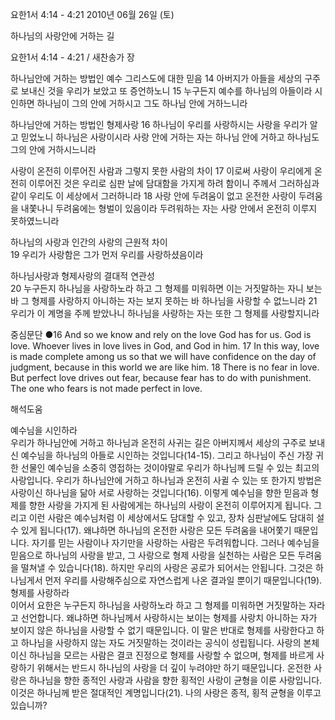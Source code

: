 요한1서 4:14 - 4:21 
2010년 06월 26일 (토)

하나님의  사랑안에 거하는 길



요한1서 4:14 - 4:21 / 새찬송가  장


하나님안에 거하는 방법인 예수 그리스도에 대한 믿음 
14 아버지가 아들을 세상의 구주로 보내신 것을 우리가 보았고 또 증언하노니 15 누구든지 예수를 하나님의 아들이라 시인하면 하나님이 그의 안에 거하시고 그도 하나님 안에 거하느니라 

하나님안에 거하는 방법인 형제사랑 
16 하나님이 우리를 사랑하시는 사랑을 우리가 알고 믿었노니 하나님은 사랑이시라 사랑 안에 거하는 자는 하나님 안에 거하고 하나님도 그의 안에 거하시느니라  

사랑이 온전히 이루어진 사람과 그렇지 못한 사람의 차이 
17 이로써 사랑이 우리에게 온전히 이루어진 것은 우리로 심판 날에 담대함을 가지게 하려 함이니 주께서 그러하심과 같이 우리도 이 세상에서 그러하니라 18 사랑 안에 두려움이 없고 온전한 사랑이 두려움을 내쫓나니 두려움에는 형벌이 있음이라 두려워하는 자는 사랑 안에서 온전히 이루지 못하였느니라  

하나님의 사랑과 인간의 사랑의 근원적 차이  
19 우리가 사랑함은 그가 먼저 우리를 사랑하셨음이라  

하나님사랑과 형제사랑의 결대적 연관성  
20 누구든지 하나님을 사랑하노라 하고 그 형제를 미워하면 이는 거짓말하는 자니 보는 바 그 형제를 사랑하지 아니하는 자는 보지 못하는 바 하나님을 사랑할 수 없느니라 21 우리가 이 계명을 주께 받았나니 하나님을 사랑하는 자는 또한 그 형제를 사랑할지니라 

중심문단 ●16 And so we know and rely on the love God has for us. God is love. Whoever lives in love lives in God, and God in him. 17 In this way, love is made complete among us so that we will have confidence on the day of judgment, because in this world we are like him. 18 There is no fear in love. But perfect love drives out fear, because fear has to do with punishment. The one who fears is not made perfect in love.

해석도움





예수님을 시인하라   
우리가 하나님안에 거하고 하나님과 온전히 사귀는 길은 아버지께서 세상의 구주로 보내신 예수님을 하나님의 아들로 시인하는 것입니다(14-15). 그리고 하나님이 주신 가장 귀한 선물인 예수님을 소중히 영접하는 것이야말로 우리가 하나님께 드릴 수 있는 최고의 사랑입니다. 우리가 하나님안에 거하고 하나님과 온전히 사귈 수 있는 또 한가지 방법은 사랑이신 하나님을 닮아 서로 사랑하는 것입니다(16). 이렇게 예수님을 향한 믿음과 형제를 향한 사랑을 가지게 된 사람에게는 하나님의 사랑이 온전히 이루어지게 됩니다. 그리고 이런 사람은 예수님처럼 이 세상에서도 담대할 수 있고, 장차 심판날에도 담대히 설수 있게 됩니다(17). 왜냐하면 하나님의 온전한 사랑은 모든 두려움을 내어쫓기 때문입니다. 자기를 믿는 사람이나 자기만을 사랑하는 사람은 두려워합니다. 그러나 예수님을 믿음으로 하나님의 사랑을 받고, 그 사랑으로 형제 사랑을 실천하는 사람은 모든 두려움을 떨쳐낼 수 있습니다(18). 하지만 우리의 사랑은 공로가 되어서는 안됩니다. 그것은 하나님게서 먼저 우리를 사랑해주심으로 자연스럽게 나온 결과일 뿐이기 때문입니다(19).   
형제를 사랑하라   
이어서 요한은 누구든지 하나님을 사랑하노라 하고 그 형제를 미워하면 거짓말하는 자라고 선언합니다. 왜냐하면 하나님께서 사랑하시는 보이는 형제를 사랑치 아니하는 자가 보이지 않은 하나님을 사랑할 수 없기 때문입니다. 이 말은 반대로  형제를 사랑한다고 하고 하나님을 사랑하지 않는 자도 거짓말하는 것이라는 공식이 성립됩니다. 사랑의 본체이신 하나님을 모르는 사람은 결코 진정으로 형제를 사랑할 수 없으며, 형제를 바르게 사랑하기 위해서는 반드시 하나님의 사랑을 더 깊이 누려야만 하기 때문입니다. 온전한 사랑은 하나님을 향한 종적인 사랑과 사람을 향한 횡적인 사랑이 균형을 이룬 사랑입니다. 이것은 하나님께 받은 절대적인 계명입니다(21). 나의 사랑은 종적, 횡적 균형을 이루고 있습니까?